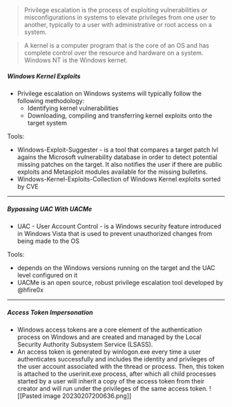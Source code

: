 > Privilege escalation is the process of exploiting vulnerabilities or misconfigurations in systems to elevate privileges from one user to another, typically to a user with administrative or root access on a system.

> A kernel is a computer program that is the core of an OS and has complete control over the resource and hardware on a system. Windows NT is the Windows kernet.


##### Windows Kernel Exploits

- Privilege escalation on Windows systems will typically follow the following methodology:
	- Identifying kernel vulnerabilities
	- Downloading, compiling and transferring kernel exploits onto the target system

Tools:
- Windows-Exploit-Suggester - is a tool that compares a target patch lvl agains the Microsoft vulnerability database in order to detect potential missing patches on the target. It also notifies the user if there are public exploits and Metasploit modules available for the missing bulletins.
- Windows-Kernel-Exploits-Collection of Windows Kernel exploits sorted by CVE
---
##### Bypassing UAC With UACMe

- UAC - User Account Control - is a Windows security feature introduced in Windows Vista that is used to prevent unauthorized changes from being made to the OS

Tools:
- depends on the Windows versions running on the target and the UAC level configured on it
- UACMe is an open source, robust privilege escalation tool developed by @hfire0x
---
##### Access Token Impersonation

- Windows access tokens are a core element of the authentication process on Windows and are created and managed by the Local Security Authority Subsystem Service (LSASS).
- An access token is generated by winlogon.exe every time a user authenticates successfully and includes the identity and privileges of the user account associated with the thread or process. Then, this token is attached to the userinit.exe process, after which all child processes started by a user will inherit a copy of the access token from their creator and will run under the privileges of the same access token.
![[Pasted image 20230207200636.png]]

